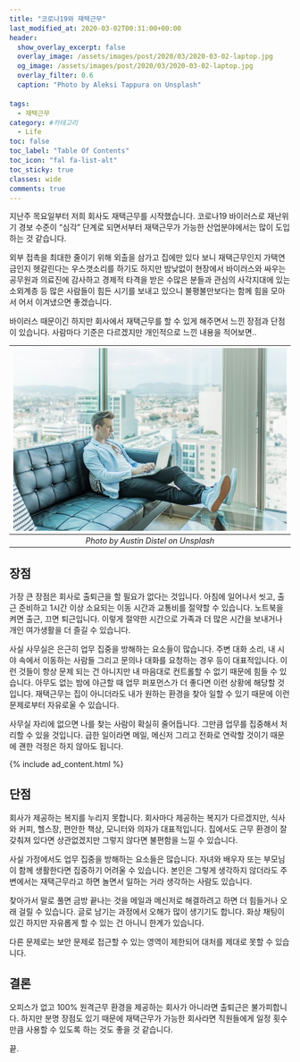 ```yaml
---
title: "코로나19와 재택근무"
last_modified_at: 2020-03-02T00:31:00+00:00
header:
  show_overlay_excerpt: false
  overlay_image: /assets/images/post/2020/03/2020-03-02-laptop.jpg
  og_image: /assets/images/post/2020/03/2020-03-02-laptop.jpg
  overlay_filter: 0.6
  caption: "Photo by Aleksi Tappura on Unsplash"
  
tags:
  - 재택근무
category: #카테고리
  - Life
toc: false
toc_label: "Table Of Contents"
toc_icon: "fal fa-list-alt"
toc_sticky: true
classes: wide
comments: true
---
```




지난주 목요일부터 저희 회사도 재택근무를 시작했습니다. 코로나19 바이러스로 재난위기 경보 수준이 “심각” 단계로 되면서부터 재택근무가 가능한 산업분야에서는 많이 도입하는 것 같습니다.

외부 접촉을 최대한 줄이기 위해 외출을 삼가고 집에만 있다 보니 재택근무인지 가택연금인지 헷갈린다는 우스갯소리를 하기도 하지만 밤낮없이 현장에서 바이러스와 싸우는 공무원과 의료진에 감사하고 경제적 타격을 받은 수많은 분들과 관심의 사각지대에 있는 소외계층 등 많은 사람들이 힘든 시기를 보내고 있으니 불평불만보다는 함께 힘을 모아서 어서 이겨냈으면 좋겠습니다.

바이러스 때문이긴 하지만 회사에서 재택근무를 할 수 있게 해주면서 느낀 장점과 단점이 있습니다. 사람마다 기준은 다르겠지만 개인적으로 느낀 내용을 적어보면..

| ![앉아서 컴퓨터 하는 남자](https://raw.githubusercontent.com/kapentaz/kapentaz.github.io/master/assets/images/post/2020/03/2020-03-02-laptop2.jpg) | 
|:--:| 
| *Photo by Austin Distel on Unsplash* |

## 장점
가장 큰 장점은 회사로 출퇴근을 할 필요가 없다는 것입니다. 아침에 일어나서 씻고, 출근 준비하고 1시간 이상 소요되는 이동 시간과 교통비를 절약할 수 있습니다. 노트북을 켜면 출근, 끄면 퇴근입니다. 이렇게 절약한 시간으로 가족과 더 많은 시간을 보내거나 개인 여가생활을 더 즐길 수 있습니다.

사실 사무실은 은근히 업무 집중을 방해하는 요소들이 많습니다. 주변 대화 소리, 내 시야 속에서 이동하는 사람들 그리고 문의나 대화를 요청하는 경우 등이 대표적입니다. 이런 것들이 항상 문제 되는 건 아니지만 내 마음대로 컨트롤할 수 없기 때문에 힘들 수 있습니다. 아무도 없는 밤에 야근할 때 업무 퍼포먼스가 더 좋다면 이런 상황에 해당할 것입니다. 재택근무는 집이 아니더라도 내가 원하는 환경을 찾아 일할 수 있기 때문에 이런 문제로부터 자유로울 수 있습니다.

사무실 자리에 없으면 나를 찾는 사람이 확실히 줄어듭니다. 그만큼 업무를 집중해서 처리할 수 있을 것입니다. 급한 일이라면 메일, 메신저 그리고 전화로 연락할 것이기 때문에 괜한 걱정은 하지 않아도 됩니다.


{% include ad_content.html %}

## 단점

회사가 제공하는 복지를 누리지 못합니다. 회사마다 제공하는 복지가 다르겠지만, 식사와 커피, 헬스장, 편안한 책상, 모니터와 의자가 대표적입니다. 집에서도 근무 환경이 잘 갖춰져 있다면 상관없겠지만 그렇지 않다면 불편함을 느낄 수 있습니다.

사실 가정에서도 업무 집중을 방해하는 요소들은 많습니다. 자녀와 배우자 또는 부모님이 함께 생활한다면 집중하기 어려울 수 있습니다. 본인은 그렇게 생각하지 않더라도 주변에서는 재택근무라고 하면 놀면서 일하는 거라 생각하는 사람도 있습니다.

찾아가서 말로 풀면 금방 끝나는 것을 메일과 메신저로 해결하려고 하면 더 힘들거나 오래 걸릴 수 있습니다. 글로 남기는 과정에서 오해가 많이 생기기도 합니다. 화상 채팅이 있긴 하지만 자유롭게 할 수 있는 건 아니니 한계가 있습니다.

다른 문제로는 보안 문제로 접근할 수 있는 영역이 제한되어 대처를 제대로 못할 수 있습니다.


## 결론
오피스가 없고 100% 원격근무 환경을 제공하는 회사가 아니라면 출퇴근은 불가피합니다. 하지만 분명 장점도 있기 때문에 재택근무가 가능한 회사라면 직원들에게 일정 횟수만큼 사용할 수 있도록 하는 것도 좋을 것 같습니다.

끝.
